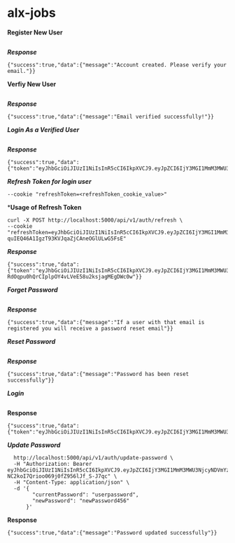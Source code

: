 # alx-jobs


**Register New User**

```curl -X POST http://localhost:5000/api/v1/auth/register -H "Content-Type: application/json" -d '{ "email": "user2@app.com", "firstName": "MyfirstName", "lastName": "MylastName","password": "userpassword", "confirmPassword": "userpassword" }'
```
***Response***
```
{"success":true,"data":{"message":"Account created. Please verify your email."}}
```

**Verfiy New User**

```curl -X POST http://localhost:5000/api/v1/auth/verify-email -H "Content-Type: application/json" -d '{ "token": "eyJhbGciOiJIUzI1NiIsInR5cCI6IkpXVCJ9.eyJpZCI6IjY3MGI1MmM3MWU3NjcyNDVmYzYxOTBlNSIsImlhdCI6MTcyODc5NTMzNSwiZXhwIjoxNzI4Nzk4OTM1fQ.2ZfGHW1nTM7FWwcoX3JL79wFv_r5JINbb9v3EDrvk44" }'
```
***Response***
```
{"success":true,"data":{"message":"Email verified successfully!"}}
```

***Login As a Verified User***
```curl -X POST http://localhost:5000/api/v1/auth/login -H "Content-Type: application/json" -d '{ "email": "user2@app.com","password": "userpassword" }'
```
***Response***
```
{"success":true,"data":{"token":"eyJhbGciOiJIUzI1NiIsInR5cCI6IkpXVCJ9.eyJpZCI6IjY3MGI1MmM3MWU3NjcyNDVmYzYxOTBlNSIsInJvbGUiOiJ1c2VyIiwiaWF0IjoxNzI4Nzk4MDA4LCJleHAiOjE3Mjg3OTg2MDh9.LV03_riwA9mo1SZHwzS6mGupwnIBIPB79z9GXXzdNrw"}}
```

***Refresh Token for login user***
```curl -X POST http://localhost:5000/api/v1/auth/refresh \
--cookie "refreshToken=<refreshToken_cookie_value>"
```

***Usage of Refresh Token**
```
curl -X POST http://localhost:5000/api/v1/auth/refresh \
--cookie "refreshToken=eyJhbGciOiJIUzI1NiIsInR5cCI6IkpXVCJ9.eyJpZCI6IjY3MGI1MmM3MWU3NjcyNDVmYzYxOTBlNSIsInJvbGUiOiJ1c2VyIiwiaWF0IjoxNzI4Nzk5OTQ4LCJleHAiOjE3Mjg4ODYzNDh9.BZyQW-quIEQ46A1IgzT93KVJqaZjCAneOGlULwG5FsE"
```
***Response***
```
{"success":true,"data":{"token":"eyJhbGciOiJIUzI1NiIsInR5cCI6IkpXVCJ9.eyJpZCI6IjY3MGI1MmM3MWU3NjcyNDVmYzYxOTBlNSIsInJvbGUiOiJ1c2VyIiwiaWF0IjoxNzI4ODAwMDEwLCJleHAiOjE3Mjg4MDA2MTB9.YK-RdOqpu0hQrCIplpOY4vLVeE58u2ksjagMEgDWc0w"}}
```

***Forget Password***
```curl -X POST http://localhost:5000/api/v1/auth/forget-password -H "Content-Type: application/json" -d '{"email": "user2@app.com"}'
```
***Response***
```
{"success":true,"data":{"message":"If a user with that email is registered you will receive a password reset email"}}
```

***Reset Password***
```curl -X POST http://localhost:5000/api/v1/auth/reset-password -H "Content-Type: application/json" -d '{"email": "user2@app.com", "newPassword": "userpassword", "resetToken": "eyJhbGciOiJIUzI1NiIsInR5cCI6IkpXVCJ9.eyJpZCI6IjY3MGI1MmM3MWU3NjcyNDVmYzYxOTBlNSIsInJvbGUiOiJ1c2VyIiwiaWF0IjoxNzI4ODA1MjUzLCJleHAiOjE3Mjg4MjMyNTN9.iYpqjgnzuFZwGpzEWGq7WEAyuO0CIu7ZsZcqnWl7l7o" }' 
```
***Response***
```
{"success":true,"data":{"message":"Password has been reset successfully"}}
```

***Login***
```curl -X POST http://localhost:5000/api/v1/auth/login -H "Content-Type: application/json" -d '{ "email": "user2@app.com","password": "userpassword" }'
```
**Response**
```
{"success":true,"data":{"token":"eyJhbGciOiJIUzI1NiIsInR5cCI6IkpXVCJ9.eyJpZCI6IjY3MGI1MmM3MWU3NjcyNDVmYzYxOTBlNSIsInJvbGUiOiJ1c2VyIiwiaWF0IjoxNzI4ODE5ODMyLCJleHAiOjE3Mjg4MjA0MzJ9.HQm4rw1OYJW26Lu5jEIjlwrBJ2aObcSjT9DeedD9FEY"}}
```

***Update Password***
```curl -X POST \
  http://localhost:5000/api/v1/auth/update-password \
  -H "Authorization: Bearer eyJhbGciOiJIUzI1NiIsInR5cCI6IkpXVCJ9.eyJpZCI6IjY3MGI1MmM3MWU3NjcyNDVmYzYxOTBlNSIsInJvbGUiOiJ1c2VyIiwiaWF0IjoxNzI4ODIwNDc1LCJleHAiOjE3Mjg4MjEwNzV9.gfT_p1v64K-NC2koI7Qrioo069j0fZ956lJf_S-J7qc" \
  -H "Content-Type: application/json" \   
  -d '{                                
        "currentPassword": "userpassword",
        "newPassword": "newPassword456"
      }'
```
**Response**
```
{"success":true,"data":{"message":"Password updated successfully"}}
```